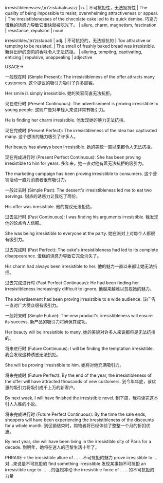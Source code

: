irresistiblenesses:/ˌɪrɪˈzɪstəbəlnəsɪz/ | n. | 不可抗拒性，无法抵抗性 | The quality of being impossible to resist; overwhelming attractiveness or appeal.  |  The irresistiblenesses of the chocolate cake led to its quick demise.  巧克力蛋糕的诱惑力导致它很快就被吃光了。 |  allure, charm, magnetism, fascination | resistance, repulsion | noun

irresistible:/ˌɪrɪˈzɪstəbəl/ | adj. | 不可抗拒的，无法抵抗的 | Too attractive or tempting to be resisted. | The smell of freshly baked bread was irresistible.  新鲜出炉的面包的香味令人无法抗拒。 |  alluring, tempting, captivating, enticing |  repulsive, unappealing | adjective


USAGE->

一般现在时 (Simple Present):
The irresistibleness of the offer attracts many customers.  这个提议的吸引力吸引了许多顾客。

Her smile is simply irresistible. 她的笑容简直无法抗拒。


现在进行时 (Present Continuous):
The advertisement is proving irresistible to young people.  这则广告对年轻人来说非常有吸引力。

He is finding her charm irresistible. 他发现她的魅力无法抗拒。


现在完成时 (Present Perfect):
The irresistibleness of the idea has captivated many. 这个想法的魅力吸引了许多人。

Her beauty has always been irresistible. 她的美貌一直以来都令人无法抗拒。


现在完成进行时 (Present Perfect Continuous):
She has been proving irresistible to him for years. 多年来，她一直对他有着无法抗拒的吸引力。

The marketing campaign has been proving irresistible to consumers.  这个营销活动一直对消费者很有吸引力。


一般过去时 (Simple Past):
The dessert's irresistibleness led me to eat two servings.  甜点的诱惑力让我吃了两份。

His offer was irresistible. 他的提议无法拒绝。


过去进行时 (Past Continuous):
I was finding his arguments irresistible. 我发现他的论点令人信服。

She was being irresistible to everyone at the party.  她在派对上对每个人都很有吸引力。


过去完成时 (Past Perfect):
The cake's irresistibleness had led to its complete disappearance. 蛋糕的诱惑力导致它完全消失了。

His charm had always been irresistible to her.  他的魅力一直以来都让她无法抗拒。


过去完成进行时 (Past Perfect Continuous):
He had been finding her irresistibleness increasingly difficult to ignore. 他越来越难以忽视她的魅力。

The advertisement had been proving irresistible to a wide audience.  该广告一直对广大受众很有吸引力。


一般将来时 (Simple Future):
The new product's irresistibleness will ensure its success.  新产品的吸引力将确保其成功。

Her beauty will be irresistible to many. 她的美貌对许多人来说都将是无法抗拒的。


将来进行时 (Future Continuous):
I will be finding the temptation irresistible. 我会发现这种诱惑无法抗拒。

She will be proving irresistible to him. 她将对他充满吸引力。


将来完成时 (Future Perfect):
By the end of the year, the irresistibleness of the offer will have attracted thousands of new customers. 到今年年底，该优惠的吸引力将吸引成千上万的新客户。

By next week, I will have finished the irresistible novel.  到下周，我将读完这本引人入胜的小说。



将来完成进行时 (Future Perfect Continuous):
By the time the sale ends, shoppers will have been experiencing the irresistibleness of the discounts for a whole month.  到促销结束时，购物者将已经体验了整整一个月的折扣优惠。

By next year, she will have been living in the irresistible city of Paris for a decade. 到明年，她将在迷人的巴黎生活十年了。



PHRASE->
the irresistible allure of ...  ...不可抗拒的魅力
prove irresistible to ...  对...来说是不可抗拒的
find something irresistible  发现某事物不可抗拒
an irresistible urge to ...  ...的强烈冲动
the irresistible force of ... ...的不可抗拒的力量
